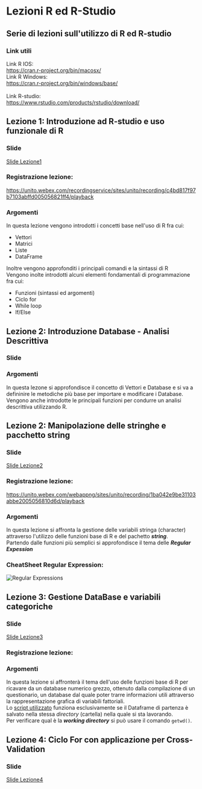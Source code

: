 # Lezioni R ed R-Studio
## Serie di lezioni sull'utilizzo di R ed R-studio
### Link utili
Link R IOS:<br>
https://cran.r-project.org/bin/macosx/ <br>
Link R Windows:<br>
https://cran.r-project.org/bin/windows/base/<br>
<br>
Link R-studio:<br>
https://www.rstudio.com/products/rstudio/download/<br>

## Lezione 1: Introduzione ad R-studio e uso funzionale di R
### Slide
[Slide Lezione1](https://htmlpreview.github.io/?https://github.com/DoctorFrancescoCalabrese/Lezioni-R-ed-R-Studio/blob/main/Slide/Lezione1_Intro.html)
### Registrazione lezione:<br>
https://unito.webex.com/recordingservice/sites/unito/recording/c4bd817f97b7103abffd005056821ff4/playback <br>
### Argomenti
In questa lezione vengono introdotti i concetti base nell'uso di R fra cui:<br>
- Vettori
- Matrici
- Liste
- DataFrame

Inoltre vengono approfonditi i principali comandi e la sintassi di R <br>
Vengono inolte introdotti alcuni elementi fondamentali di programmazione fra cui:<br>
- Funzioni (sintassi ed argomenti)
- Ciclo for
- While loop
- If/Else

## Lezione 2: Introduzione Database - Analisi Descrittiva
### Slide

### Argomenti
In questa lezone si approfondisce il concetto di Vettori e Database e si va a defininire le metodiche più base per importare e modificare i Database.
Vengono anche introdotte le principali funzioni per condurre un analisi descrittiva utilizzando R.

## Lezione 2: Manipolazione delle stringhe e pacchetto string
### Slide
[Slide Lezione2](https://htmlpreview.github.io/?https://github.com/DoctorFrancescoCalabrese/Lezioni-R-ed-R-Studio/blob/main/Slide/Lezione2_Stringhe.html)
### Registrazione lezione:<br>
https://unito.webex.com/webappng/sites/unito/recording/1ba042e9be31103abbe2005056810d6d/playback
### Argomenti
In questa lezione si affronta la gestione delle variabili stringa (character) attraverso l'utilizzo delle funzioni base di R e del pachetto ***string***. <br>
Partendo dalle funzioni più semplici si approfondisce il tema delle ***Regular Expession***
### CheatSheet Regular Expression:
![Regular Expressions](https://denhamcoder.files.wordpress.com/2019/11/110719_1134_netregexche1.png)


## Lezione 3: Gestione DataBase e variabili categoriche
### Slide
[Slide Lezione3](https://htmlpreview.github.io/?https://github.com/DoctorFrancescoCalabrese/Lezioni-R-ed-R-Studio/blob/main/Slide/Lezione3_DataBase.html)
### Registrazione lezione:<br>
### Argomenti
In questa lezione si affronterà il tema dell'uso delle funzioni base di R per ricavare da un database numerico grezzo, ottenuto dalla compilazione di un questionario, un database dal quale poter trarre informazioni utili attraverso la rappresentazione grafica di variabili fattoriali.<br>
Lo [script utilizzato](https://github.com/MrCalaMD/Lezioni-R-ed-R-Studio/tree/main/Script/script_Lezione_3.R) funziona esclusivamente se il Dataframe di partenza è salvato nella stessa *directory* (cartella) nella quale si sta lavorando.<br>
Per verificare qual è la ***working directory*** si può usare il comando `getwd()`.

## Lezione 4: Ciclo For con applicazione per Cross-Validation
### Slide
[Slide Lezione4](https://htmlpreview.github.io/?https://github.com/DoctorFrancescoCalabrese/Lezioni-R-ed-R-Studio/blob/main/Slide/Lezione3_Ciclo-For.html)
